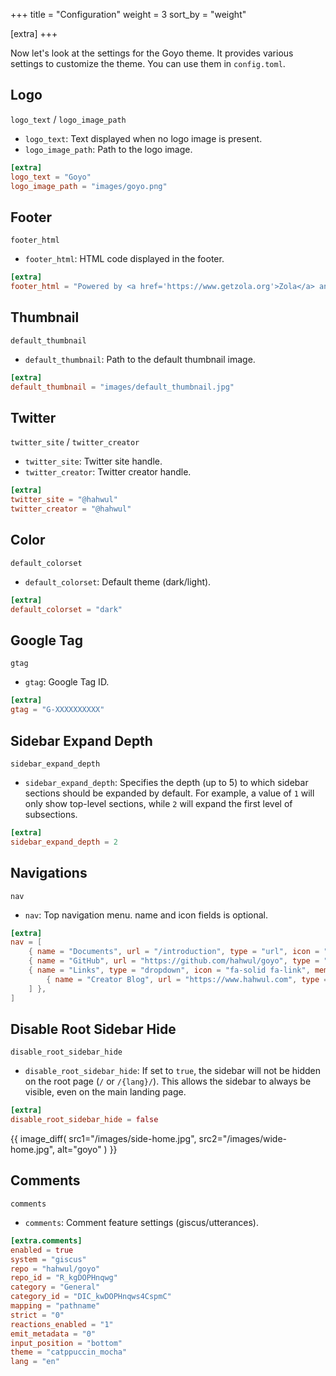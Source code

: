+++
title = "Configuration"
weight = 3
sort_by = "weight"

[extra]
+++

Now let's look at the settings for the Goyo theme. It provides various settings to customize the theme. You can use them in `config.toml`.

## Logo
`logo_text` / `logo_image_path`

- `logo_text`: Text displayed when no logo image is present.
- `logo_image_path`: Path to the logo image.

```toml
[extra]
logo_text = "Goyo"
logo_image_path = "images/goyo.png"
```

## Footer
`footer_html`

- `footer_html`: HTML code displayed in the footer.

```toml
[extra]
footer_html = "Powered by <a href='https://www.getzola.org'>Zola</a> and <a href='https://github.com/hahwul/goyo'>Goyo</a>"
```

## Thumbnail
`default_thumbnail`

- `default_thumbnail`: Path to the default thumbnail image.

```toml
[extra]
default_thumbnail = "images/default_thumbnail.jpg"
```

## Twitter
`twitter_site` / `twitter_creator`

- `twitter_site`: Twitter site handle.
- `twitter_creator`: Twitter creator handle.

```toml
[extra]
twitter_site = "@hahwul"
twitter_creator = "@hahwul"
```

## Color
`default_colorset`

- `default_colorset`: Default theme (dark/light).

```toml
[extra]
default_colorset = "dark"
```

## Google Tag
`gtag`

- `gtag`: Google Tag ID.

```toml
[extra]
gtag = "G-XXXXXXXXXX"
```

## Sidebar Expand Depth
`sidebar_expand_depth`

- `sidebar_expand_depth`: Specifies the depth (up to 5) to which sidebar sections should be expanded by default. For example, a value of `1` will only show top-level sections, while `2` will expand the first level of subsections.

```toml
[extra]
sidebar_expand_depth = 2
```

## Navigations
`nav`

- `nav`: Top navigation menu. name and icon fields is optional.

```toml
[extra]
nav = [
    { name = "Documents", url = "/introduction", type = "url", icon = "fa-solid fa-book" },
    { name = "GitHub", url = "https://github.com/hahwul/goyo", type = "url", icon = "fa-brands fa-github" },
    { name = "Links", type = "dropdown", icon = "fa-solid fa-link", members = [
        { name = "Creator Blog", url = "https://www.hahwul.com", type = "url", icon = "fa-solid fa-fire-flame-curved" },
    ] },
]
```

## Disable Root Sidebar Hide
`disable_root_sidebar_hide`

- `disable_root_sidebar_hide`: If set to `true`, the sidebar will not be hidden on the root page (`/` or `/{lang}/`). This allows the sidebar to always be visible, even on the main landing page.

```toml
[extra]
disable_root_sidebar_hide = false
```

{{ image_diff(
    src1="/images/side-home.jpg",
    src2="/images/wide-home.jpg",
    alt="goyo"
) }}

## Comments
`comments`

- `comments`: Comment feature settings (giscus/utterances).

```toml
[extra.comments]
enabled = true
system = "giscus"
repo = "hahwul/goyo"
repo_id = "R_kgDOPHnqwg"
category = "General"
category_id = "DIC_kwDOPHnqws4CspmC"
mapping = "pathname"
strict = "0"
reactions_enabled = "1"
emit_metadata = "0"
input_position = "bottom"
theme = "catppuccin_mocha"
lang = "en"
```
